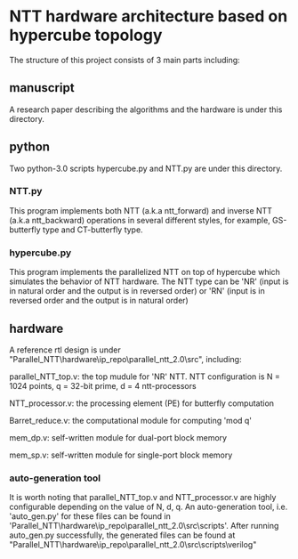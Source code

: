 # NTT hardware architecture based on hypercube topology

The structure of this project consists of 3 main parts including:

## manuscript
A research paper describing the algorithms and the hardware is under this directory.


## python
Two python-3.0 scripts hypercube.py and NTT.py are under this directory.

### NTT.py
This program implements both NTT (a.k.a ntt_forward) and inverse NTT (a.k.a ntt_backward) operations in several different styles, for example, GS-butterfly type and CT-butterfly type.


### hypercube.py
This program implements the parallelized NTT on top of hypercube which simulates the behavior of NTT hardware. The NTT type can be 'NR' (input is in natural order and the output is in reversed order) or 'RN' (input is in reversed order and the output is in natural order)



## hardware
A reference rtl design is under "Parallel_NTT\hardware\ip_repo\parallel_ntt_2.0\src", including:

parallel_NTT_top.v: the top mudule for 'NR' NTT. NTT configuration is N = 1024 points, q = 32-bit prime,  d = 4 ntt-processors

NTT_processor.v: the processing element (PE) for butterfly computation

Barret_reduce.v: the computational module for computing 'mod q'

mem_dp.v: self-written module for dual-port block memory

mem_sp.v: self-written module for single-port block memory


### auto-generation tool
It is worth noting that parallel_NTT_top.v and NTT_processor.v are highly configurable depending on the value of N, d, q. An auto-generation tool, i.e. 'auto_gen.py' for these files can be found in 'Parallel_NTT\hardware\ip_repo\parallel_ntt_2.0\src\scripts'. After running auto_gen.py successfully, the generated files can be found at "Parallel_NTT\hardware\ip_repo\parallel_ntt_2.0\src\scripts\verilog"